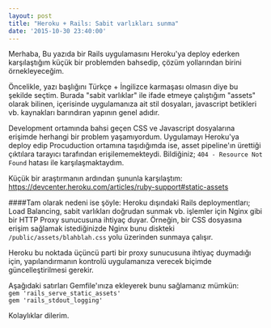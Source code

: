 ```yaml
---
layout: post
title: "Heroku + Rails: Sabit varlıkları sunma"
date: '2015-10-30 23:40:00'
---
```

Merhaba,
Bu yazıda bir Rails uygulamasını Heroku'ya deploy ederken karşılaştığım küçük bir problemden bahsedip,  çözüm yollarından birini örnekleyeceğim.

Öncelikle, yazı başlığını Türkçe + İngilizce karmaşası olmasın diye bu şekilde seçtim. Burada "sabit varlıklar" ile ifade etmeye çalıştığım "assets" olarak bilinen, içerisinde uygulamanıza ait stil dosyaları, javascript betikleri vb. kaynakları barındıran yapının genel adıdır.<!--more-->

Development ortamında bahsi geçen CSS ve Javascript dosyalarına erişimde herhangi bir problem yaşamıyordum. Uygulamayı Heroku'ya deploy edip Procuduction ortamına taşıdığımda ise, asset pipeline'ın ürettiği çıktılara tarayıcı tarafından erişilememekteydi. Bildiğiniz; `404 - Resource Not Found` hatası ile karşılaşmaktaydım.

Küçük bir araştırmanın ardından şununla karşılaştım:
https://devcenter.heroku.com/articles/ruby-support#static-assets

####Tam olarak nedeni ise şöyle:
Heroku dışındaki Rails deploymentları; Load Balancing, sabit varlıkları doğrudan sunmak vb. işlemler için Nginx gibi bir HTTP Proxy sunucusuna ihtiyaç duyar. Örneğin, bir CSS dosyasına erişim sağlamak istediğinizde Nginx bunu diskteki `/public/assets/blahblah.css` yolu üzerinden sunmaya çalışır.

Heroku bu noktada üçüncü parti bir proxy sunucusuna ihtiyaç duymadığı için, yapılandırmanın kontrolü uygulamanıza verecek biçimde güncelleştirilmesi gerekir.

Aşağıdaki satırları Gemfile'ınıza ekleyerek bunu sağlamanız mümkün:<br/>
`gem 'rails_serve_static_assets'`<br/>
`gem 'rails_stdout_logging'`

Kolaylıklar dilerim.
